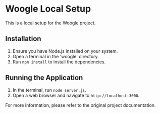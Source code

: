 # Woogle Local Setup

This is a local setup for the Woogle project.

## Installation

1. Ensure you have Node.js installed on your system.
2. Open a terminal in the 'woogle' directory.
3. Run `npm install` to install the dependencies.

## Running the Application

1. In the terminal, run `node server.js`.
2. Open a web browser and navigate to `http://localhost:3000`.

For more information, please refer to the original project documentation.